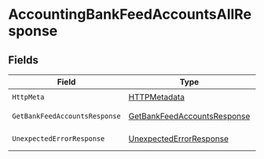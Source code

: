 # AccountingBankFeedAccountsAllResponse


## Fields

| Field                                                                                 | Type                                                                                  | Required                                                                              | Description                                                                           |
| ------------------------------------------------------------------------------------- | ------------------------------------------------------------------------------------- | ------------------------------------------------------------------------------------- | ------------------------------------------------------------------------------------- |
| `HttpMeta`                                                                            | [HTTPMetadata](../../Models/Components/HTTPMetadata.md)                               | :heavy_check_mark:                                                                    | N/A                                                                                   |
| `GetBankFeedAccountsResponse`                                                         | [GetBankFeedAccountsResponse](../../Models/Components/GetBankFeedAccountsResponse.md) | :heavy_minus_sign:                                                                    | Bank Feed Accounts                                                                    |
| `UnexpectedErrorResponse`                                                             | [UnexpectedErrorResponse](../../Models/Components/UnexpectedErrorResponse.md)         | :heavy_minus_sign:                                                                    | Unexpected error                                                                      |